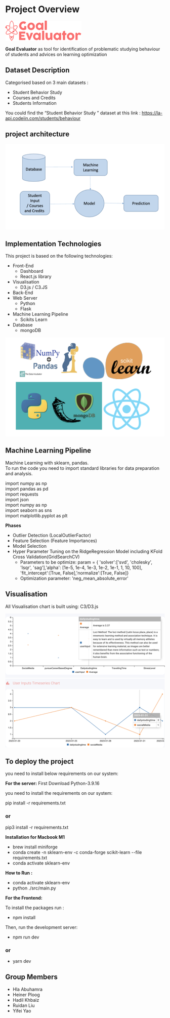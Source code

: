 # Project Overview

![Getting Started](images/logo.png)

**Goal Evaluator** as tool for identification of problematic studying behaviour of students and advices on learning optimization

## Dataset Description
Categorised based on 3 main datasets :

* Student Behavior Study​
* Courses and Credits​
* Students Information

You could find the “Student Behavior Study​ ” dataset at this link : https://la-api.codeiin.com/students/behaviour

## project architecture

![Getting Started](images/architecture.png)

## Implementation Technologies 

This project is based on the following technologies:
 * Front-End
   * Dashboard
   * React.js library
 * Visualisation
   * D3.js / C3.JS
 * Back-End
  * Web Server
    * Python
    * Flask
 * Machine Learning Pipeline
   * Scikits Learn
 * Database
   * mongoDB

![Getting Started](images/Technologies.png)


## Machine Learning Pipeline

Machine Learning with sklearn, pandas. <br/>
To run the  code you need to import standard libraries for data preparation and analysis.

import numpy as np <br/>
import pandas as pd <br/>
import requests <br/>
import json <br/>
import numpy as np <br/>
import seaborn as sns <br/>
import matplotlib.pyplot as plt <br/> 

**Phases**

* Outlier Detection (LocalOutlierFactor)
* Feature Selection (Feature Importances)
* Model Selection 
* Hyper Parameter Tuning on the RidgeRegression Model including KFold Cross Validation(GridSearchCV)
  * Parameters to be optimize: param = { 'solver':['svd', 'cholesky', 'lsqr', 'sag'],'alpha': [1e-5, 1e-4, 1e-3, 1e-2, 1e-1, 1, 10, 100], 'fit_intercept':[True, False],'normalize':[True, False]}
  * Optimization parameter: 'neg_mean_absolute_error'


## Visualisation
All Visualisation chart is built using:
C3/D3.js

![Getting Started](images/Visualisation.png)
![Getting Started](images/Visualisation1.png)



## To deploy the project
you need to install below requirements on our system:

**For the server:**
First Download Python-3.9.16

you need to install the requirements on our system:

pip install -r requirements.txt
### or
pip3 install -r requirements.txt

**Installation for Macbook M1** 

* brew install miniforge
* conda create -n sklearn-env -c conda-forge scikit-learn --file requirements.txt
* conda activate sklearn-env

**How to Run :** 

* conda activate sklearn-env
* python ./src/main.py


**For the Frontend:**

To install the packages run :
* npm install

Then, run the development server:
* npm run dev
### or
* yarn dev


## Group Members
* Hla Abuhamra
* Heiner Ploog
* Hadil Khbaiz
* Ruidan Liu
* Yifei Yao
